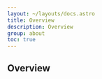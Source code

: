 ```yaml
---
layout: ~/layouts/docs.astro
title: Overview
description: Overview
group: about
toc: true
---
```


## Overview

